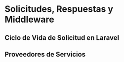 # Solicitudes, Respuestas y Middleware

## Ciclo de Vida de Solicitud en Laravel

## Proveedores de Servicios